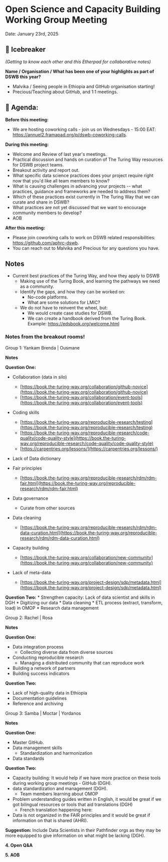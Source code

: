 # Open Science and Capacity Building Working Group Meeting

Date: January 23rd, 2025

## 👋  Icebreaker 

*(Getting to know each other and this Etherpad for collaborative notes)*

**Name / Organisation / What has been one of your highlights as part of DSWB this year?** 

   * Malvika / Seeing people in Ethiopia and GitHub organisation starting!
   * Precious/Teaching about GitHub, and 1:1 meetings. 

## 📣 Agenda:

**Before this meeting:**

  * We are hosting coworking calls - join us on Wednesdays - 15:00 EAT: https://annuel2.framapad.org/p/dswb-coworking-calls.

**During this meeting:**

  * Welcome and Review of last year's meetings. 
  * Practical discussion and hands on curation of The Turing Way resources for DSWB project teams.
  * Breakout activity and report out.
  * What specific data science practices does your project require right now that you'd like all team members to know?
  * What is causing challenges in advancing your projects -- what practices, guidance and frameworks are needed to address them?
  * Which of these practices exist currently in The Turing Way that we can curate and share in DSWB?
  * What practices are not yet discussed that we want to encourage community members to develop?
  * AOB
    
**After this meeting:**

  * Please join coworking calls to work on DSWB related responsibilities: https://github.com/aphrc-dswb. 
  * You can reach out to Malvika and Precious for any questions you have.

## Notes

   * Current best practices of the Turing Way, and how they apply to DSWB
      * Making use of the Turing Book, and learning the pathways we need as a community.
      * Identify the gaps, and how they can be worked on:
        * No-code platforms.
        * What are some solutions for LMIC?
      * We do not have to reinvent the wheel, but:
        * We would create case studies for DSWB.
        * We can create a handbook derived from the Turing Book. Example: https://edsbook.org/welcome.html

### Notes from the breakout rooms!

Group 1: Yankam Brenda | Ousmane

**Notes**

**Question One:**

  * Collaboration (data in silo)
      
     * [https://book.the-turing-way.org/collaboration/github-novice](https://book.the-turing-way.org/collaboration/github-novice)
     * [https://book.the-turing-way.org/collaboration/event-tools](https://book.the-turing-way.org/collaboration/event-tools)
    
  * Coding skills
    
     * [https://book.the-turing-way.org/reproducible-research/testing](https://book.the-turing-way.org/reproducible-research/testing)
     * [https://book.the-turing-way.org/reproducible-research/code-quality/code-quality-style](https://book.the-turing-way.org/reproducible-research/code-quality/code-quality-style)
     * [https://carpentries.org/lessons/](https://carpentries.org/lessons/)
       
   * Lack of Data dictionary
     
   * Fair principles
      * [https://book.the-turing-way.org/reproducible-research/rdm/rdm-fair.html](https://book.the-turing-way.org/reproducible-research/rdm/rdm-fair.html)
 
   * Data governance
       * Curate from other sources
         
   * Data cleaning
       * [https://book.the-turing-way.org/reproducible-research/rdm/rdm-data-curation.html](https://book.the-turing-way.org/reproducible-research/rdm/rdm-data-curation.html)

   * Capacity building
       * [https://book.the-turing-way.org/collaboration/new-community](https://book.the-turing-way.org/collaboration/new-community)
   
   * Lack of meta-data
       * [https://book.the-turing-way.org/project-design/sdp/metadata.html](https://book.the-turing-way.org/project-design/sdp/metadata.html)
         
**Question Two:**
       * Strengthen capacity: Lack of data scientist and skills in DGH
       * Digitizing our data 
       * Data cleaning 
       * ETL process (extract, transform, load) in OMOP 
       * Research data management


Group 2: Rachel | Rosa

**Notes**

**Question One:**

   * Data integration process
       * Collecting diverse data from diverse sources
   * Conducting reproducible research
       * Managing a distributed community that can reproduce work
   * Building a network of partners
   * Building success indicators


**Question Two:** 

   * Lack of high-quality data in Ethiopia
   * Documentation guidelines
   * Reference and archiving


Group 3: Samba | Moctar | Yordanos

**Notes**

**Question One:**

   * Master GitHub. 
   * Data management skills
       * Standardization and harmonization
   * Data standards


**Question Two:** 

   * Capacity building: It would help if we have more practice on these tools during working group meetings - GitHub (DGH). 
   * data standardization and management (DGH).
       * Team members learning about OMOP
   * Problem understanding guides written in English, it would be great if we got bilingual resources or tools that aid translations (DGH)
       * French translation happening here: 
   * Data is not organized in the FAIR principles and it would be great if information on that is shared (AHRI).


**Suggestion:** Include Data Scientists in their Pathfinder orgs as they may be more equipped to give information on what might be lacking (DGH).


**4. Open Q\&A**


**5. AOB**



  
